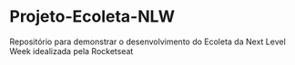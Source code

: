 # Projeto-Ecoleta-NLW
Repositório para demonstrar o desenvolvimento do Ecoleta da Next Level Week idealizada pela Rocketseat
